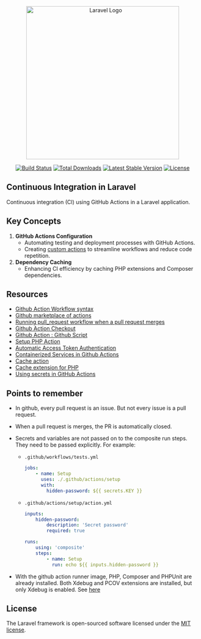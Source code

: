 <p align="center"><a href="https://laravel.com" target="_blank"><img src="https://raw.githubusercontent.com/laravel/art/master/logo-lockup/5%20SVG/2%20CMYK/1%20Full%20Color/laravel-logolockup-cmyk-red.svg" width="400" alt="Laravel Logo"></a></p>

<p align="center">
<a href="https://github.com/laravel/framework/actions"><img src="https://github.com/laravel/framework/workflows/tests/badge.svg" alt="Build Status"></a>
<a href="https://packagist.org/packages/laravel/framework"><img src="https://img.shields.io/packagist/dt/laravel/framework" alt="Total Downloads"></a>
<a href="https://packagist.org/packages/laravel/framework"><img src="https://img.shields.io/packagist/v/laravel/framework" alt="Latest Stable Version"></a>
<a href="https://packagist.org/packages/laravel/framework"><img src="https://img.shields.io/packagist/l/laravel/framework" alt="License"></a>
</p>

## Continuous Integration in Laravel
Continuous integration (CI) using GitHub Actions in a Laravel application.

## Key Concepts
1. **GitHub Actions Configuration**
    - Automating testing and deployment processes with GitHub Actions.
    - Creating [custom actions](https://github.com/rajandangi/laravel-ci_cd/blob/main/.github/actions/setup/action.yml) to streamline workflows and reduce code repetition.
2. **Dependency Caching**
    - Enhancing CI efficiency by caching PHP extensions and Composer dependencies.


## Resources
- [Github Action Workflow syntax](https://docs.github.com/en/actions/writing-workflows/workflow-syntax-for-github-actions)
- [Github marketplace of actions](https://github.com/marketplace?type=actions)
- [Running pull_request workflow when a pull request merges](https://docs.github.com/en/actions/writing-workflows/choosing-when-your-workflow-runs/events-that-trigger-workflows#running-your-pull_request-workflow-when-a-pull-request-merges)
- [Github Action Checkout](https://github.com/marketplace/actions/checkout)
- [Github Action : Github Script](https://github.com/marketplace/actions/github-script)
- [Setup PHP Action](https://github.com/marketplace/actions/setup-php-action)
- [Automatic Access Token Authentication](https://docs.github.com/en/actions/security-for-github-actions/security-guides/automatic-token-authentication)
- [Containerized Services in Github Actions](https://docs.github.com/en/actions/use-cases-and-examples/using-containerized-services/about-service-containers)
- [Cache action](https://github.com/marketplace/actions/cache)
- [Cache extension for PHP](https://github.com/shivammathur/cache-extensions)
- [Using secrets in GitHub Actions](https://docs.github.com/en/actions/security-for-github-actions/security-guides/using-secrets-in-github-actions)


## Points to remember
- In github, every pull request is an issue. But not every issue is a pull request.
- When a pull request is merges, the PR is automatically closed.
- Secrets and variables are not passed on to the composite run steps. They need to be passed explicitly. For example:

    - `.github/workflows/tests.yml`
        ```yaml
        jobs:
            - name: Setup
              uses: ./.github/actions/setup
              with:
                hidden-password: ${{ secrets.KEY }}
        ```
    - `.github/actions/setup/action.yml`
        ```yaml
        inputs:
            hidden-password:
                description: 'Secret password'
                required: true

        runs:
            using: 'composite'
            steps:
                - name: Setup
                  run: echo ${{ inputs.hidden-password }}
        ```
- With the github action runner image, PHP, Composer and PHPUnit are already installed. Both Xdebug and PCOV extensions are installed, but only Xdebug is enabled. See [here](https://github.com/actions/runner-images/blob/main/images/ubuntu/Ubuntu2404-Readme.md#php-tools)


## License

The Laravel framework is open-sourced software licensed under the [MIT license](https://opensource.org/licenses/MIT).
